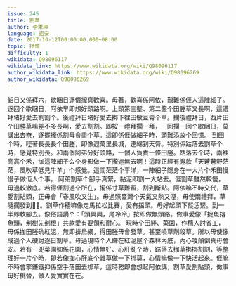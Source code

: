 ```yaml
---
issue: 245
title: 割草
author: 李秉璋
language: 詔安
date: 2017-10-12T00:00:00.000+08:00
topic: 抒懷
difficulty: 1
wikidata: Q98096117
wikidata_link: https://www.wikidata.org/wiki/Q98096117
author_wikidata_link: https://www.wikidata.org/wiki/Q98096269
author_wikidata: Q98096269
---
```

韶日又係拜六，歇睏日逐儕攏真歡喜。毋著，歡喜係阿依，艱難係𠊎人這陣細子。逐回个歇睏日，阿依早即想好頭路啊。上頭第三壟、第二壟个田塍草又長啊，這禮拜堵好愛去割割个。後禮拜日堵好愛去挷下裡田敏豆脣个草。擱後禮拜日，西片田个田塍草嘛差不多長啊，愛去割割。即按一禮拜擱一拜，一回擱一回个歇睏日，莫講出去尞，逐擺攏係割毋會盡个草。這即係𠊎做細子時，頭難添放个回憶。
到田个時，䀴著長長長个田塍，即像遐萬里長城，連綿到天脣。特別係跍落去割草个時，感覺特別長。和兩個阿弟分好頭路，一個人負責一條田塍。跍落去个時，兩裡高高个禾，拁這陣細子么个身影做一下攏遮無去啊！這時正經有遐款「天蒼蒼野茫茫，風吹草低見牛羊」个感覺。這闊茫茫个平洋，一陣細子隱身在一大片个禾田慢慢子做佢人个事。
阿弟割草个腳手真緊，黏泥即割一大站去。𠊎割草雖然較慢，毋過較澈底。若得𠊎割過个所在，攏係寸草難留，割到斷點。阿依嘛不時交代，草愛割貼頭，正毋會「春風吹又生」。毋過照臺灣个天氣又熱又溼，毋使兩禮拜，草隨擱發到𢎙𢎙。割草作穡嘛像走馬拉松比賽，愛有擋頭。毋好起頭下傱恁緊。到一半即軟腳去。像俗語講个：「頭興興，尾冷冷」按即做無頭路。做事愛像「捉魚揢魚頭，刜樹先刜根」共款愛有要領和耐心。
現時个田塍、菜園，作穡人討省工，毋係拁田塍砊紅泥，無即揜烏網，得田塍毋會發草。甚至噴草劑殺草。所以毋使像成過个人硬討逐日割草。毋過現時个人蹛在紅泥屋个森林內底，內心嗄顛倒真毋會安。若有一兜菜園抑係花園，心情無好、心肝亂个時，跍落去拁草挷挷割割，等整理好一片个時，即若像拁心肝底个雜草做一下挷莫，心情嘛做一下快活起來。𠊎嘛不時會擎鐮鐵抑係空手落田去挷草，這時務即會想起阿依講，割草愛割貼頭，做事毋好挑替，做人愛實實在在。